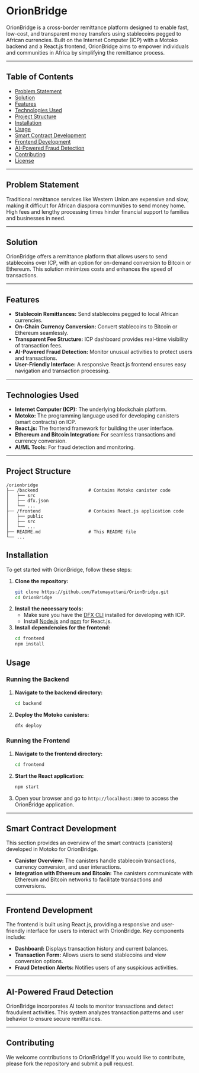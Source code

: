 # OrionBridge

OrionBridge is a cross-border remittance platform designed to enable fast, low-cost, and transparent money transfers using stablecoins pegged to African currencies. Built on the Internet Computer (ICP) with a Motoko backend and a React.js frontend, OrionBridge aims to empower individuals and communities in Africa by simplifying the remittance process.

---

## Table of Contents

- [Problem Statement](#problem-statement)
- [Solution](#solution)
- [Features](#features)
- [Technologies Used](#technologies-used)
- [Project Structure](#project-structure)
- [Installation](#installation)
- [Usage](#usage)
- [Smart Contract Development](#smart-contract-development)
- [Frontend Development](#frontend-development)
- [AI-Powered Fraud Detection](#ai-powered-fraud-detection)
- [Contributing](#contributing)
- [License](#license)

----

## Problem Statement

Traditional remittance services like Western Union are expensive and slow, making it difficult for African diaspora communities to send money home. High fees and lengthy processing times hinder financial support to families and businesses in need.

---

## Solution

OrionBridge offers a remittance platform that allows users to send stablecoins over ICP, with an option for on-demand conversion to Bitcoin or Ethereum. This solution minimizes costs and enhances the speed of transactions.

---

## Features

- **Stablecoin Remittances:** Send stablecoins pegged to local African currencies.
- **On-Chain Currency Conversion:** Convert stablecoins to Bitcoin or Ethereum seamlessly.
- **Transparent Fee Structure:** ICP dashboard provides real-time visibility of transaction fees.
- **AI-Powered Fraud Detection:** Monitor unusual activities to protect users and transactions.
- **User-Friendly Interface:** A responsive React.js frontend ensures easy navigation and transaction processing.

---

## Technologies Used
- **Internet Computer (ICP):** The underlying blockchain platform.
- **Motoko:** The programming language used for developing canisters (smart contracts) on ICP.
- **React.js:** The frontend framework for building the user interface.
- **Ethereum and Bitcoin Integration:** For seamless transactions and currency conversion.
- **AI/ML Tools:** For fraud detection and monitoring.

---

## Project Structure
```
/orionbridge
├── /backend                   # Contains Motoko canister code
│   ├── src
│   ├── dfx.json
│   └── ...
├── /frontend                  # Contains React.js application code
│   ├── public
│   ├── src
│   └── ...
├── README.md                  # This README file
└── ...
```

## Installation
To get started with OrionBridge, follow these steps:

1. **Clone the repository:**
   ```bash
   git clone https://github.com/Fatumayattani/OrionBridge.git
   cd OrionBridge
   ```
2. **Install the necessary tools:**
   - Make sure you have the [DFX CLI](https://internetcomputer.org/docs/developers-guide/install-dfx) installed for developing with ICP.
   - Install [Node.js](https://nodejs.org/) and [npm](https://www.npmjs.com/get-npm) for React.js.
3. **Install dependencies for the frontend:**
   ```bash
   cd frontend
   npm install
   ```    

 ## Usage

### Running the Backend
1. **Navigate to the backend directory:**
   ```bash
   cd backend
   ```
2. **Deploy the Motoko canisters:**
   ```bash
   dfx deploy
   ```   
### Running the Frontend

1. **Navigate to the frontend directory:**
   ```bash
   cd frontend
   ```   
2. **Start the React application:**
   ```bash
   npm start
   ```   
3. Open your browser and go to `http://localhost:3000` to access the OrionBridge application. 

---

## Smart Contract Development

This section provides an overview of the smart contracts (canisters) developed in Motoko for OrionBridge.

- **Canister Overview:** The canisters handle stablecoin transactions, currency conversion, and user interactions.
- **Integration with Ethereum and Bitcoin:** The canisters communicate with Ethereum and Bitcoin networks to facilitate transactions and conversions.  

---

## Frontend Development
The frontend is built using React.js, providing a responsive and user-friendly interface for users to interact with OrionBridge. Key components include:
- **Dashboard:** Displays transaction history and current balances.
- **Transaction Form:** Allows users to send stablecoins and view conversion options.
- **Fraud Detection Alerts:** Notifies users of any suspicious activities.

---

## AI-Powered Fraud Detection
OrionBridge incorporates AI tools to monitor transactions and detect fraudulent activities. This system analyzes transaction patterns and user behavior to ensure secure remittances.

---

## Contributing

We welcome contributions to OrionBridge! If you would like to contribute, please fork the repository and submit a pull request.
